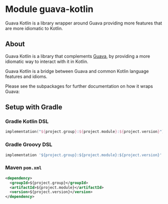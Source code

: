 # Module guava-kotlin

Guava Kotlin is a library wrapper around Guava providing more features that are more idiomatic to Kotlin.

## About

Guava Kotlin is a library that complements [Guava](https://github.com/google/guava/),
by providing a more idiomatic way to interact with it in Kotlin.

Guava Kotlin is a bridge between Guava and common Kotlin language features and idioms.

Please see the subpackages for further documentation on how it wraps Guava:

## Setup with Gradle

### Gradle Kotlin DSL

```kotlin
implementation("${project.group}:${project.module}:${project.version}")
```

### Gradle Groovy DSL

```groovy
implementation '${project.group}:${project.module}:${project.version}'
```

### Maven `pom.xml`

```xml
<dependency>
  <groupId>${project.group}</groupId>
  <artifactId>${project.module}</artifactId>
  <version>${project.version}</version>
</dependency>
```
